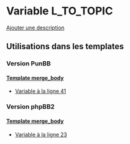# Variable L_TO_TOPIC
[Ajouter une description](https://fa-tvars.appspot.com/var/L_TO_TOPIC)

## Utilisations dans les templates

### Version PunBB

#### [Template merge_body](punbb/merge_body.md)
* [Variable &agrave; la ligne 41](../punbb/merge_body.tpl#L41)

### Version phpBB2

#### [Template merge_body](subsilver/merge_body.md)
* [Variable &agrave; la ligne 23](../subsilver/merge_body.tpl#L23)